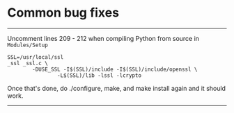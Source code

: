 # Common bug fixes

----

Uncomment lines 209 - 212 when compiling Python from source in `Modules/Setup`

    SSL=/usr/local/ssl
    _ssl _ssl.c \
            -DUSE_SSL -I$(SSL)/include -I$(SSL)/include/openssl \
                    -L$(SSL)/lib -lssl -lcrypto
                    
Once that's done, do ./configure, make, and make install again and it should work.

----
